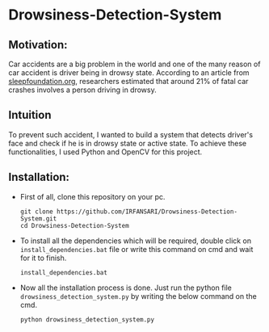 # Drowsiness-Detection-System

## Motivation:
  Car accidents are a big problem in the world and one of the many reason of car accident is driver being in drowsy state.
  According to an article from [sleepfoundation.org](https://www.sleepfoundation.org/sleep-news/drowsy-driving-is-a-factor-in-21-percent-of-fatal-crashes), researchers estimated that around 21% of fatal car crashes involves a person driving in drowsy.

## Intuition
  To prevent such accident, I wanted to build a system that detects driver's face and check if he is in drowsy state or active state. To achieve these functionalities, I used Python and OpenCV for this project.

## Installation:
  * First of all, clone this repository on your pc.
    ```
    git clone https://github.com/IRFANSARI/Drowsiness-Detection-System.git
    cd Drowsiness-Detection-System
    ```
  * To install all the dependencies which will be required, double click on ```install_dependencies.bat``` file or write this command on cmd and wait for it to finish.
    ```
    install_dependencies.bat
    ```
  * Now all the installation process is done. Just run the python file ```drowsiness_detection_system.py``` by writing the below command on the cmd.
    ```
    python drowsiness_detection_system.py
    ```
